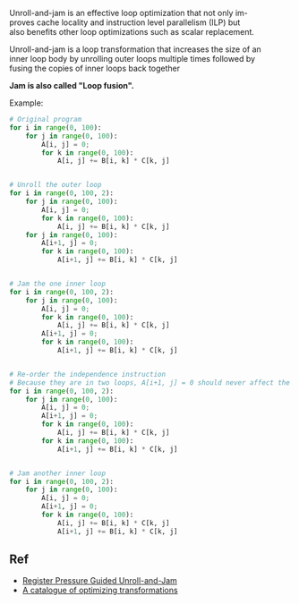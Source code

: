 Unroll-and-jam is an effective loop optimization that not only im-  
proves cache locality and instruction level parallelism (ILP) but  
also benefits other loop optimizations such as scalar replacement.

Unroll-and-jam is a loop transformation that increases the size of an  
inner loop body by unrolling outer loops multiple times followed by  
fusing the copies of inner loops back together

**Jam is also called "Loop fusion".** 

Example:

````python
# Original program
for i in range(0, 100):
    for j in range(0, 100):
        A[i, j] = 0;
        for k in range(0, 100):
            A[i, j] += B[i, k] * C[k, j]


# Unroll the outer loop
for i in range(0, 100, 2):
    for j in range(0, 100):
        A[i, j] = 0;
        for k in range(0, 100):
            A[i, j] += B[i, k] * C[k, j]
    for j in range(0, 100):
        A[i+1, j] = 0;
        for k in range(0, 100):
            A[i+1, j] += B[i, k] * C[k, j]


# Jam the one inner loop
for i in range(0, 100, 2):
    for j in range(0, 100):
        A[i, j] = 0;
        for k in range(0, 100):
            A[i, j] += B[i, k] * C[k, j]
        A[i+1, j] = 0;
        for k in range(0, 100):
            A[i+1, j] += B[i, k] * C[k, j]


# Re-order the independence instruction
# Because they are in two loops, A[i+1, j] = 0 should never affect the instructions in first inner loop.
for i in range(0, 100, 2):
    for j in range(0, 100):
        A[i, j] = 0;
        A[i+1, j] = 0;
        for k in range(0, 100):
            A[i, j] += B[i, k] * C[k, j]
        for k in range(0, 100):
            A[i+1, j] += B[i, k] * C[k, j]


# Jam another inner loop
for i in range(0, 100, 2):
    for j in range(0, 100):
        A[i, j] = 0;
        A[i+1, j] = 0;
        for k in range(0, 100):
            A[i, j] += B[i, k] * C[k, j]
            A[i+1, j] += B[i, k] * C[k, j]
````

## Ref

* [Register Pressure Guided Unroll-and-Jam](https://www.capsl.udel.edu/conferences/open64/2008/Papers/104.pdf)
* [A catalogue of optimizing transformations](https://raw.githubusercontent.com/tpn/pdfs/master/A%20Catalogue%20of%20Optimizing%20Transformations%20(1971-allen-catalog).pdf)
